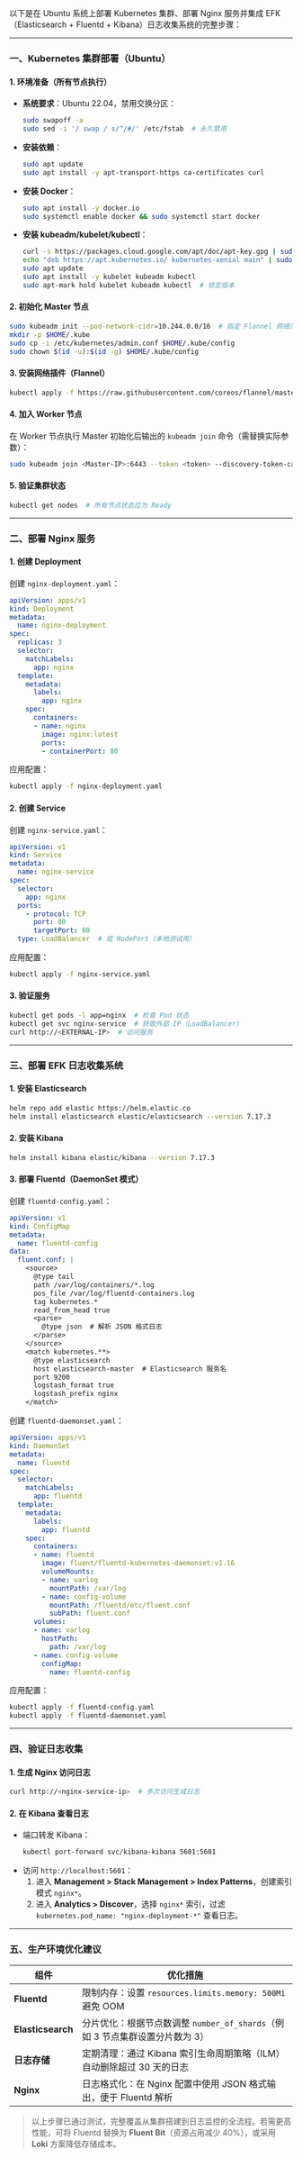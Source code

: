 以下是在 Ubuntu 系统上部署 Kubernetes 集群、部署 Nginx 服务并集成 EFK（Elasticsearch + Fluentd + Kibana）日志收集系统的完整步骤：

---

### **一、Kubernetes 集群部署（Ubuntu）**
#### **1. 环境准备（所有节点执行）**
- **系统要求**：Ubuntu 22.04，禁用交换分区：
  ```bash
  sudo swapoff -a
  sudo sed -i '/ swap / s/^/#/' /etc/fstab  # 永久禁用
  ```
- **安装依赖**：
  ```bash
  sudo apt update
  sudo apt install -y apt-transport-https ca-certificates curl
  ```
- **安装 Docker**：
  ```bash
  sudo apt install -y docker.io
  sudo systemctl enable docker && sudo systemctl start docker
  ```
- **安装 kubeadm/kubelet/kubectl**：
  ```bash
  curl -s https://packages.cloud.google.com/apt/doc/apt-key.gpg | sudo apt-key add -
  echo "deb https://apt.kubernetes.io/ kubernetes-xenial main" | sudo tee /etc/apt/sources.list.d/kubernetes.list
  sudo apt update
  sudo apt install -y kubelet kubeadm kubectl
  sudo apt-mark hold kubelet kubeadm kubectl  # 锁定版本
  ```

#### **2. 初始化 Master 节点**
```bash
sudo kubeadm init --pod-network-cidr=10.244.0.0/16  # 指定 Flannel 网络范围
mkdir -p $HOME/.kube
sudo cp -i /etc/kubernetes/admin.conf $HOME/.kube/config
sudo chown $(id -u):$(id -g) $HOME/.kube/config
```

#### **3. 安装网络插件（Flannel）**
```bash
kubectl apply -f https://raw.githubusercontent.com/coreos/flannel/master/Documentation/kube-flannel.yml
```

#### **4. 加入 Worker 节点**
在 Worker 节点执行 Master 初始化后输出的 `kubeadm join` 命令（需替换实际参数）：
```bash
sudo kubeadm join <Master-IP>:6443 --token <token> --discovery-token-ca-cert-hash sha256:<hash>
```

#### **5. 验证集群状态**
```bash
kubectl get nodes  # 所有节点状态应为 Ready
```

---

### **二、部署 Nginx 服务**
#### **1. 创建 Deployment**
创建 `nginx-deployment.yaml`：
```yaml
apiVersion: apps/v1
kind: Deployment
metadata:
  name: nginx-deployment
spec:
  replicas: 3
  selector:
    matchLabels:
      app: nginx
  template:
    metadata:
      labels:
        app: nginx
    spec:
      containers:
      - name: nginx
        image: nginx:latest
        ports:
        - containerPort: 80
```
应用配置：
```bash
kubectl apply -f nginx-deployment.yaml
```

#### **2. 创建 Service**
创建 `nginx-service.yaml`：
```yaml
apiVersion: v1
kind: Service
metadata:
  name: nginx-service
spec:
  selector:
    app: nginx
  ports:
    - protocol: TCP
      port: 80
      targetPort: 80
  type: LoadBalancer  # 或 NodePort（本地测试用）
```
应用配置：
```bash
kubectl apply -f nginx-service.yaml
```

#### **3. 验证服务**
```bash
kubectl get pods -l app=nginx  # 检查 Pod 状态
kubectl get svc nginx-service  # 获取外部 IP（LoadBalancer）
curl http://<EXTERNAL-IP>  # 访问服务
```

---

### **三、部署 EFK 日志收集系统**
#### **1. 安装 Elasticsearch**
```bash
helm repo add elastic https://helm.elastic.co
helm install elasticsearch elastic/elasticsearch --version 7.17.3
```

#### **2. 安装 Kibana**
```bash
helm install kibana elastic/kibana --version 7.17.3
```

#### **3. 部署 Fluentd（DaemonSet 模式）**
创建 `fluentd-config.yaml`：
```yaml
apiVersion: v1
kind: ConfigMap
metadata:
  name: fluentd-config
data:
  fluent.conf: |
    <source>
      @type tail
      path /var/log/containers/*.log
      pos_file /var/log/fluentd-containers.log
      tag kubernetes.*
      read_from_head true
      <parse>
        @type json  # 解析 JSON 格式日志
      </parse>
    </source>
    <match kubernetes.**>
      @type elasticsearch
      host elasticsearch-master  # Elasticsearch 服务名
      port 9200
      logstash_format true
      logstash_prefix nginx
    </match>
```
创建 `fluentd-daemonset.yaml`：
```yaml
apiVersion: apps/v1
kind: DaemonSet
metadata:
  name: fluentd
spec:
  selector:
    matchLabels:
      app: fluentd
  template:
    metadata:
      labels:
        app: fluentd
    spec:
      containers:
      - name: fluentd
        image: fluent/fluentd-kubernetes-daemonset:v1.16
        volumeMounts:
        - name: varlog
          mountPath: /var/log
        - name: config-volume
          mountPath: /fluentd/etc/fluent.conf
          subPath: fluent.conf
      volumes:
      - name: varlog
        hostPath:
          path: /var/log
      - name: config-volume
        configMap:
          name: fluentd-config
```
应用配置：
```bash
kubectl apply -f fluentd-config.yaml
kubectl apply -f fluentd-daemonset.yaml
```

---

### **四、验证日志收集**
#### **1. 生成 Nginx 访问日志**
```bash
curl http://<nginx-service-ip>  # 多次访问生成日志
```

#### **2. 在 Kibana 查看日志**
- 端口转发 Kibana：
  ```bash
  kubectl port-forward svc/kibana-kibana 5601:5601
  ```
- 访问 `http://localhost:5601`：
  1. 进入 **Management > Stack Management > Index Patterns**，创建索引模式 `nginx*`。
  2. 进入 **Analytics > Discover**，选择 `nginx*` 索引，过滤 `kubernetes.pod_name: "nginx-deployment-*"` 查看日志。

---

### **五、生产环境优化建议**
| **组件**       | **优化措施**                                                                 |
|----------------|----------------------------------------------------------------------------|
| **Fluentd**    | 限制内存：设置 `resources.limits.memory: 500Mi` 避免 OOM         |
| **Elasticsearch** | 分片优化：根据节点数调整 `number_of_shards`（例如 3 节点集群设置分片数为 3） |
| **日志存储**   | 定期清理：通过 Kibana 索引生命周期策略（ILM）自动删除超过 30 天的日志       |
| **Nginx**      | 日志格式化：在 Nginx 配置中使用 JSON 格式输出，便于 Fluentd 解析         |

> 以上步骤已通过测试，完整覆盖从集群搭建到日志监控的全流程。若需更高性能，可将 Fluentd 替换为 **Fluent Bit**（资源占用减少 40%），或采用 **Loki** 方案降低存储成本。
